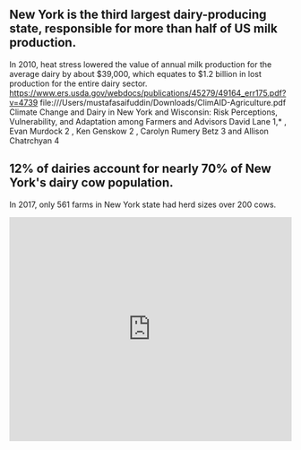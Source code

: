 ## New York is the third largest dairy-producing state, responsible for more than half of US milk production.
 In 2010, heat stress lowered the value of annual milk production for the average dairy by about $39,000, which equates to $1.2 billion in lost production for the entire dairy sector. https://www.ers.usda.gov/webdocs/publications/45279/49164_err175.pdf?v=4739
 file:///Users/mustafasaifuddin/Downloads/ClimAID-Agriculture.pdf
 Climate Change and Dairy in New York and
Wisconsin: Risk Perceptions, Vulnerability,
and Adaptation among Farmers and Advisors
David Lane 1,* , Evan Murdock 2
, Ken Genskow 2
, Carolyn Rumery Betz 3 and
Allison Chatrchyan 4

## 12% of dairies account for nearly 70% of New York's dairy cow population.
In 2017, only 561 farms in New York state had herd sizes over 200 cows.

<iframe title="NY State Milk Cow Inventory" aria-label="Interactive area chart" id="datawrapper-chart-WxmCn" src="https://datawrapper.dwcdn.net/WxmCn/2/" scrolling="no" frameborder="0" style="width: 0; min-width: 100% !important; border: none;" height="400"></iframe><script type="text/javascript">!function(){"use strict";window.addEventListener("message",(function(a){if(void 0!==a.data["datawrapper-height"])for(var e in a.data["datawrapper-height"]){var t=document.getElementById("datawrapper-chart-"+e)||document.querySelector("iframe[src*='"+e+"']");t&&(t.style.height=a.data["datawrapper-height"][e]+"px")}}))}();
</script>
